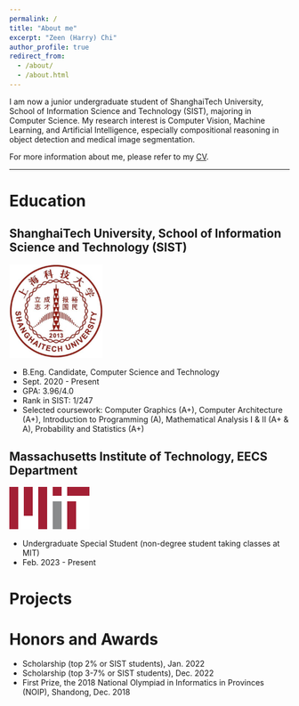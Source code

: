 ```yaml
---
permalink: /
title: "About me"
excerpt: "Zeen (Harry) Chi"
author_profile: true
redirect_from: 
  - /about/
  - /about.html
---
```


I am now a junior undergraduate student of ShanghaiTech University, School of Information Science and Technology (SIST), majoring in Computer Science. My research interest is Computer Vision, Machine Learning, and Artificial Intelligence, especially compositional reasoning in object detection and medical image segmentation.

For more information about me, please refer to my [CV](../files/resume.pdf).

***

# Education

## ShanghaiTech University, School of Information Science and Technology (SIST)

<img src="../images/shtech-logo.jpg" alt="shtech-logo" style="zoom: 33%;" />

- B.Eng. Candidate, Computer Science and Technology
- Sept. 2020 - Present
- GPA: 3.96/4.0
- Rank in SIST: 1/247
- Selected coursework: Computer Graphics (A+), Computer Architecture (A+), Introduction to Programming (A), Mathematical Analysis I & II (A+ & A), Probability and Statistics (A+)

## Massachusetts Institute of Technology, EECS Department

<img src="../images/MIT-logo.png" alt="MIT-logo" style="zoom:50%;" />

- Undergraduate Special Student (non-degree student taking classes at MIT)
- Feb. 2023 - Present

# Projects



# Honors and Awards

- Scholarship (top 2% or SIST students), Jan. 2022
- Scholarship (top 3-7% or SIST students), Dec. 2022
- First Prize, the 2018 National Olympiad in Informatics in Provinces (NOIP), Shandong, Dec. 2018
